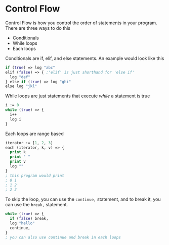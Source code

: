 # Control Flow

Control Flow is how you control the order of statements in your program. There are three ways to do this

- Conditionals
- While loops
- Each loops

Conditionals are if, elif, and else statements. An example would look like this

```clojure
if (true) => log "abc"
elif (false) => { ;'elif' is just shorthand for 'else if'
  log "def"
} else if (true) => log "ghi"
else log "jkl"
```

While loops are just statements that execute *while* a statement is true

```clojure
i := 0
while (true) => {
  i++
  log i
}
```

Each loops are range based

```clojure
iterator := [1, 2, 3]
each (iterator, k, v) => {
  print k
  print " "
  print v
  log ""
}
; this program would print
; 0 1
; 1 2
; 2 3
```

To skip the loop, you can use the `continue,` statement, and to break it, you can use the `break,` statement.

```clojure
while (true) => {
  if (false) break,
  log "hello"
  continue,
}
; you can also use continue and break in each loops
```
